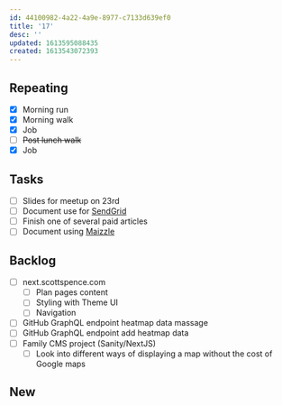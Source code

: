 ```yaml
---
id: 44100982-4a22-4a9e-8977-c7133d639ef0
title: '17'
desc: ''
updated: 1613595088435
created: 1613543072393
---
```


## Repeating

- [x] Morning run
- [x] Morning walk
- [x] Job
- [ ] ~~Post lunch walk~~
- [x] Job

## Tasks

- [ ] Slides for meetup on 23rd
- [ ] Document use for [SendGrid]
- [ ] Finish one of several paid articles
- [ ] Document using [Maizzle]

## Backlog

- [ ] next.scottspence.com
  - [ ] Plan pages content
  - [ ] Styling with Theme UI
  - [ ] Navigation
- [ ] GitHub GraphQL endpoint heatmap data massage
- [ ] GitHub GraphQL endpoint add heatmap data
- [ ] Family CMS project (Sanity/NextJS)
  - [ ] Look into different ways of displaying a map without the cost
        of Google maps

## New

<!-- Links -->

[maizzle]: https://maizzle.com/
[sendgrid]: https://app.sendgrid.com
